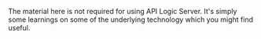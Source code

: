 The material here is not required for using API Logic Server.  It's simply some learnings on some of the underlying technology which you might find useful.